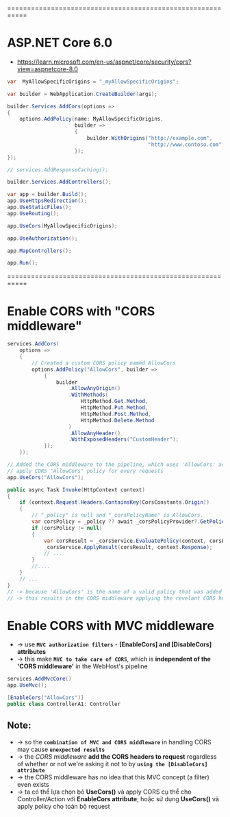 ===========================================================
# ASP.NET Core 6.0
* https://learn.microsoft.com/en-us/aspnet/core/security/cors?view=aspnetcore-8.0

```cs
var  MyAllowSpecificOrigins = "_myAllowSpecificOrigins";

var builder = WebApplication.CreateBuilder(args);

builder.Services.AddCors(options =>
{
    options.AddPolicy(name: MyAllowSpecificOrigins,
                      builder =>
                      {
                          builder.WithOrigins("http://example.com",
                                              "http://www.contoso.com");
                      });
});

// services.AddResponseCaching();

builder.Services.AddControllers();

var app = builder.Build();
app.UseHttpsRedirection();
app.UseStaticFiles();
app.UseRouting();

app.UseCors(MyAllowSpecificOrigins);

app.UseAuthorization();

app.MapControllers();

app.Run();
```

===========================================================
# Enable CORS with "CORS middleware"
```cs - setting up the WebHost:
services.AddCors(
    options =>
    {
        // Created a custom CORS policy named AllowCors
        options.AddPolicy("AllowCors", builder =>
            {
                builder
                    .AllowAnyOrigin()
                    .WithMethods(
                        HttpMethod.Get.Method,
                        HttpMethod.Put.Method,
                        HttpMethod.Post.Method,
                        HttpMethod.Delete.Method
                    )
                    .AllowAnyHeader()
                    .WithExposedHeaders("CustomHeader");
            });
    });

// Added the CORS middleware to the pipeline, which uses 'AllowCors' as its "policyName"
// apply CORS "AllowCors" policy for every requests
app.UseCors("AllowCors");
```

```cs - a snippet of the "Invoke" function that gets called for the "CORS middleware"
public async Task Invoke(HttpContext context)
{
    if (context.Request.Headers.ContainsKey(CorsConstants.Origin))
    {
        // "_policy" is null and "_corsPolicyName" is AllowCors.
        var corsPolicy = _policy ?? await _corsPolicyProvider?.GetPolicyAsync(context, _corsPolicyName);
        if (corsPolicy != null)
        {
            var corsResult = _corsService.EvaluatePolicy(context, corsPolicy);
            _corsService.ApplyResult(corsResult, context.Response);
            // ...
        }
        //....
    }
    // ...
}
// -> because 'AllowCors' is the name of a valid policy that was added using "AddCors"
// -> this results in the CORS middleware applying the revelant CORS headers for all requests
```

# Enable CORS with MVC middleware
* -> use **`MVC authorization filters`** - **[EnableCors] and [DisableCors] attributes**
* -> this make **`MVC to take care of CORS`**, which is **independent of the 'CORS middleware'** in the WebHost's pipeline

```cs
services.AddMvcCore()
app.UseMvc();

[EnableCors("AllowCors")]
public class ControllerA1: Controller
```

## Note:
* -> so the **`combination of MVC and CORS middleware`** in handling CORS may cause **`unexpected results`**
* -> the _CORS middleware_ **add the CORS headers to request** regardless of whether or not we're asking it not to by **`using the [DisableCors] attribute`**
* -> the CORS middleware has no idea that this MVC concept (a filter) even exists
* -> ta có thể lựa chọn bỏ **UseCors()** và apply CORS cụ thể cho Controller/Action với **EnableCors attribute**; hoặc sử dụng **UseCors()** và apply policy cho toàn bộ request
